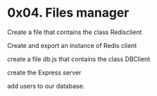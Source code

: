 # 0x04. Files manager

Create a file that contains the class Redisclient

Create and export an instance of Redis client

create a file db.js that contains the class DBClient

create the Express server

add users to our database.


